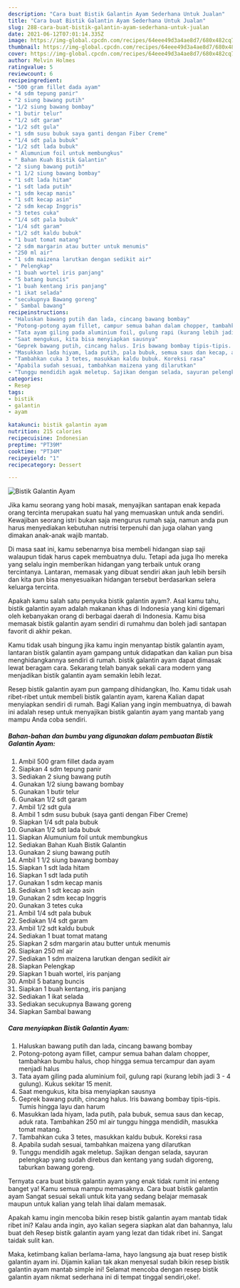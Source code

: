 ```yaml
---
description: "Cara buat Bistik Galantin Ayam Sederhana Untuk Jualan"
title: "Cara buat Bistik Galantin Ayam Sederhana Untuk Jualan"
slug: 288-cara-buat-bistik-galantin-ayam-sederhana-untuk-jualan
date: 2021-06-12T07:01:14.335Z
image: https://img-global.cpcdn.com/recipes/64eee49d3a4ae8d7/680x482cq70/bistik-galantin-ayam-foto-resep-utama.jpg
thumbnail: https://img-global.cpcdn.com/recipes/64eee49d3a4ae8d7/680x482cq70/bistik-galantin-ayam-foto-resep-utama.jpg
cover: https://img-global.cpcdn.com/recipes/64eee49d3a4ae8d7/680x482cq70/bistik-galantin-ayam-foto-resep-utama.jpg
author: Melvin Holmes
ratingvalue: 5
reviewcount: 6
recipeingredient:
- "500 gram fillet dada ayam"
- "4 sdm tepung panir"
- "2 siung bawang putih"
- "1/2 siung bawang bombay"
- "1 butir telur"
- "1/2 sdt garam"
- "1/2 sdt gula"
- "1 sdm susu bubuk saya ganti dengan Fiber Creme"
- "1/4 sdt pala bubuk"
- "1/2 sdt lada bubuk"
- " Alumunium foil untuk membungkus"
- " Bahan Kuah Bistik Galantin"
- "2 siung bawang putih"
- "1 1/2 siung bawang bombay"
- "1 sdt lada hitam"
- "1 sdt lada putih"
- "1 sdm kecap manis"
- "1 sdt kecap asin"
- "2 sdm kecap Inggris"
- "3 tetes cuka"
- "1/4 sdt pala bubuk"
- "1/4 sdt garam"
- "1/2 sdt kaldu bubuk"
- "1 buat tomat matang"
- "2 sdm margarin atau butter untuk menumis"
- "250 ml air"
- "1 sdm maizena larutkan dengan sedikit air"
- " Pelengkap"
- "1 buah wortel iris panjang"
- "5 batang buncis"
- "1 buah kentang iris panjang"
- "1 ikat selada"
- "secukupnya Bawang goreng"
- " Sambal bawang"
recipeinstructions:
- "Haluskan bawang putih dan lada, cincang bawang bombay"
- "Potong-potong ayam fillet, campur semua bahan dalam chopper, tambahkan bumbu halus, chop hingga semua tercampur dan ayam menjadi halus"
- "Tata ayam giling pada aluminium foil, gulung rapi (kurang lebih jadi 3 - 4 gulung). Kukus sekitar 15 menit."
- "Saat mengukus, kita bisa menyiapkan sausnya"
- "Geprek bawang putih, cincang halus. Iris bawang bombay tipis-tipis. Tumis hingga layu dan harum"
- "Masukkan lada hiyam, lada putih, pala bubuk, semua saus dan kecap, aduk rata. Tambahkan 250 ml air tunggu hingga mendidih, masukka tomat matang."
- "Tambahkan cuka 3 tetes, masukkan kaldu bubuk. Koreksi rasa"
- "Apabila sudah sesuai, tambahkan maizena yang dilarutkan"
- "Tunggu mendidih agak meletup. Sajikan dengan selada, sayuran pelengkap yang sudah direbus dan kentang yang sudah digoreng, taburkan bawang goreng."
categories:
- Resep
tags:
- bistik
- galantin
- ayam

katakunci: bistik galantin ayam 
nutrition: 215 calories
recipecuisine: Indonesian
preptime: "PT39M"
cooktime: "PT34M"
recipeyield: "1"
recipecategory: Dessert

---
```



![Bistik Galantin Ayam](https://img-global.cpcdn.com/recipes/64eee49d3a4ae8d7/680x482cq70/bistik-galantin-ayam-foto-resep-utama.jpg)

Jika kamu seorang yang hobi masak, menyajikan santapan enak kepada orang tercinta merupakan suatu hal yang memuaskan untuk anda sendiri. Kewajiban seorang istri bukan saja mengurus rumah saja, namun anda pun harus menyediakan kebutuhan nutrisi terpenuhi dan juga olahan yang dimakan anak-anak wajib mantab.

Di masa  saat ini, kamu sebenarnya bisa membeli hidangan siap saji walaupun tidak harus capek membuatnya dulu. Tetapi ada juga lho mereka yang selalu ingin memberikan hidangan yang terbaik untuk orang tercintanya. Lantaran, memasak yang dibuat sendiri akan jauh lebih bersih dan kita pun bisa menyesuaikan hidangan tersebut berdasarkan selera keluarga tercinta. 



Apakah kamu salah satu penyuka bistik galantin ayam?. Asal kamu tahu, bistik galantin ayam adalah makanan khas di Indonesia yang kini digemari oleh kebanyakan orang di berbagai daerah di Indonesia. Kamu bisa memasak bistik galantin ayam sendiri di rumahmu dan boleh jadi santapan favorit di akhir pekan.

Kamu tidak usah bingung jika kamu ingin menyantap bistik galantin ayam, lantaran bistik galantin ayam gampang untuk didapatkan dan kalian pun bisa menghidangkannya sendiri di rumah. bistik galantin ayam dapat dimasak lewat beragam cara. Sekarang telah banyak sekali cara modern yang menjadikan bistik galantin ayam semakin lebih lezat.

Resep bistik galantin ayam pun gampang dihidangkan, lho. Kamu tidak usah ribet-ribet untuk membeli bistik galantin ayam, karena Kalian dapat menyiapkan sendiri di rumah. Bagi Kalian yang ingin membuatnya, di bawah ini adalah resep untuk menyajikan bistik galantin ayam yang mantab yang mampu Anda coba sendiri.

<!--inarticleads1-->

##### Bahan-bahan dan bumbu yang digunakan dalam pembuatan Bistik Galantin Ayam:

1. Ambil 500 gram fillet dada ayam
1. Siapkan 4 sdm tepung panir
1. Sediakan 2 siung bawang putih
1. Gunakan 1/2 siung bawang bombay
1. Gunakan 1 butir telur
1. Gunakan 1/2 sdt garam
1. Ambil 1/2 sdt gula
1. Ambil 1 sdm susu bubuk (saya ganti dengan Fiber Creme)
1. Siapkan 1/4 sdt pala bubuk
1. Gunakan 1/2 sdt lada bubuk
1. Siapkan  Alumunium foil untuk membungkus
1. Sediakan  Bahan Kuah Bistik Galantin
1. Gunakan 2 siung bawang putih
1. Ambil 1 1/2 siung bawang bombay
1. Siapkan 1 sdt lada hitam
1. Siapkan 1 sdt lada putih
1. Gunakan 1 sdm kecap manis
1. Sediakan 1 sdt kecap asin
1. Gunakan 2 sdm kecap Inggris
1. Gunakan 3 tetes cuka
1. Ambil 1/4 sdt pala bubuk
1. Sediakan 1/4 sdt garam
1. Ambil 1/2 sdt kaldu bubuk
1. Sediakan 1 buat tomat matang
1. Siapkan 2 sdm margarin atau butter untuk menumis
1. Siapkan 250 ml air
1. Sediakan 1 sdm maizena larutkan dengan sedikit air
1. Siapkan  Pelengkap
1. Siapkan 1 buah wortel, iris panjang
1. Ambil 5 batang buncis
1. Siapkan 1 buah kentang, iris panjang
1. Sediakan 1 ikat selada
1. Sediakan secukupnya Bawang goreng
1. Siapkan  Sambal bawang




<!--inarticleads2-->

##### Cara menyiapkan Bistik Galantin Ayam:

1. Haluskan bawang putih dan lada, cincang bawang bombay
1. Potong-potong ayam fillet, campur semua bahan dalam chopper, tambahkan bumbu halus, chop hingga semua tercampur dan ayam menjadi halus
1. Tata ayam giling pada aluminium foil, gulung rapi (kurang lebih jadi 3 - 4 gulung). Kukus sekitar 15 menit.
1. Saat mengukus, kita bisa menyiapkan sausnya
1. Geprek bawang putih, cincang halus. Iris bawang bombay tipis-tipis. Tumis hingga layu dan harum
1. Masukkan lada hiyam, lada putih, pala bubuk, semua saus dan kecap, aduk rata. Tambahkan 250 ml air tunggu hingga mendidih, masukka tomat matang.
1. Tambahkan cuka 3 tetes, masukkan kaldu bubuk. Koreksi rasa
1. Apabila sudah sesuai, tambahkan maizena yang dilarutkan
1. Tunggu mendidih agak meletup. Sajikan dengan selada, sayuran pelengkap yang sudah direbus dan kentang yang sudah digoreng, taburkan bawang goreng.




Ternyata cara buat bistik galantin ayam yang enak tidak rumit ini enteng banget ya! Kamu semua mampu memasaknya. Cara buat bistik galantin ayam Sangat sesuai sekali untuk kita yang sedang belajar memasak maupun untuk kalian yang telah lihai dalam memasak.

Apakah kamu ingin mencoba bikin resep bistik galantin ayam mantab tidak ribet ini? Kalau anda ingin, ayo kalian segera siapkan alat dan bahannya, lalu buat deh Resep bistik galantin ayam yang lezat dan tidak ribet ini. Sangat taidak sulit kan. 

Maka, ketimbang kalian berlama-lama, hayo langsung aja buat resep bistik galantin ayam ini. Dijamin kalian tak akan menyesal sudah bikin resep bistik galantin ayam mantab simple ini! Selamat mencoba dengan resep bistik galantin ayam nikmat sederhana ini di tempat tinggal sendiri,oke!.

